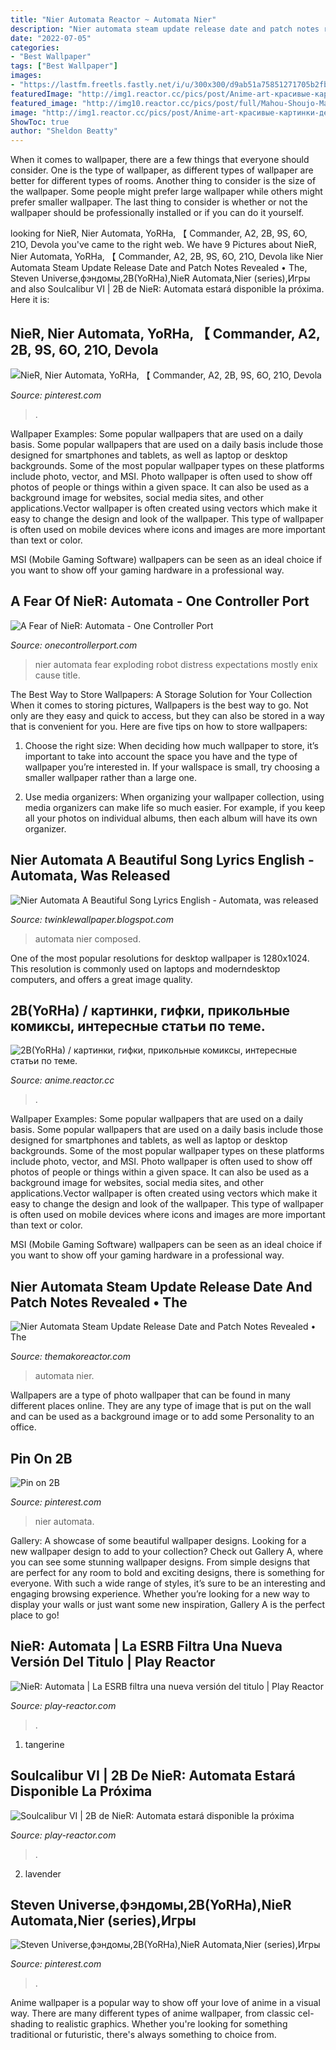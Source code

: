 ```yaml
---
title: "Nier Automata Reactor ~ Automata Nier"
description: "Nier automata steam update release date and patch notes revealed • the"
date: "2022-07-05"
categories:
- "Best Wallpaper"
tags: ["Best Wallpaper"]
images:
- "https://lastfm.freetls.fastly.net/i/u/300x300/d9ab51a75851271705b2fb30f336f85f"
featuredImage: "http://img1.reactor.cc/pics/post/Anime-art-красивые-картинки-девушка-1086091.jpeg"
featured_image: "http://img10.reactor.cc/pics/post/full/Mahou-Shoujo-Madoka-Magica-Anime-Kaname-Madoka-yorha-no-2-type-b-5095248.jpeg"
image: "http://img1.reactor.cc/pics/post/Anime-art-красивые-картинки-девушка-1086091.jpeg"
ShowToc: true
author: "Sheldon Beatty"
---
```



When it comes to wallpaper, there are a few things that everyone should consider. One is the type of wallpaper, as different types of wallpaper are better for different types of rooms. Another thing to consider is the size of the wallpaper. Some people might prefer large wallpaper while others might prefer smaller wallpaper. The last thing to consider is whether or not the wallpaper should be professionally installed or if you can do it yourself.

	

		
looking for NieR, Nier Automata, YoRHa, 【 Commander, A2, 2B, 9S, 6O, 21O, Devola you've came to the right web. We have 9 Pictures about NieR, Nier Automata, YoRHa, 【 Commander, A2, 2B, 9S, 6O, 21O, Devola like Nier Automata Steam Update Release Date and Patch Notes Revealed • The, Steven Universe,фэндомы,2B(YoRHa),NieR Automata,Nier (series),Игры and also Soulcalibur VI | 2B de NieR: Automata estará disponible la próxima. Here it is:
		
    
## NieR, Nier Automata, YoRHa, 【 Commander, A2, 2B, 9S, 6O, 21O, Devola

<img loading=lazy src="http://img1.reactor.cc/pics/post/Anime-art-красивые-картинки-девушка-1086091.jpeg" onerror="this.onerror=null;this.src='https://tse1.mm.bing.net/th?id=OIP.8xBpXr-EFba4_ysrUjSozQHaNK&amp;pid=15.1';" alt="NieR, Nier Automata, YoRHa, 【 Commander, A2, 2B, 9S, 6O, 21O, Devola">

_Source: pinterest.com_

>. 

	

Wallpaper Examples: Some popular wallpapers that are used on a daily basis.
Some popular wallpapers that are used on a daily basis include those designed for smartphones and tablets, as well as laptop or desktop backgrounds. Some of the most popular wallpaper types on these platforms include photo, vector, and MSI. 
Photo wallpaper is often used to show off photos of people or things within a given space. It can also be used as a background image for websites, social media sites, and other applications.Vector wallpaper is often created using vectors which make it easy to change the design and look of the wallpaper. This type of wallpaper is often used on mobile devices where icons and images are more important than text or color. 

MSI (Mobile Gaming Software) wallpapers can be seen as an ideal choice if you want to show off your gaming hardware in a professional way.

    
## A Fear Of NieR: Automata - One Controller Port

<img loading=lazy src="https://onecontrollerport.com/wp-content/uploads/2017/01/NieR-Automata-Demo-EXPLOSION-PA-PA-PA-PA-PA-PA-POWER-1024x577.jpg" onerror="this.onerror=null;this.src='https://tse1.mm.bing.net/th?id=OIP.lUt0YDla5iDKOVh5ufjOmwHaEL&amp;pid=15.1';" alt="A Fear of NieR: Automata - One Controller Port">

_Source: onecontrollerport.com_

>nier automata fear exploding robot distress expectations mostly enix cause title. 

	

The Best Way to Store Wallpapers: A Storage Solution for Your Collection
When it comes to storing pictures, Wallpapers is the best way to go. Not only are they easy and quick to access, but they can also be stored in a way that is convenient for you. Here are five tips on how to store wallpapers:
1) Choose the right size: When deciding how much wallpaper to store, it’s important to take into account the space you have and the type of wallpaper you’re interested in. If your wallspace is small, try choosing a smaller wallpaper rather than a large one.

2) Use media organizers: When organizing your wallpaper collection, using media organizers can make life so much easier. For example, if you keep all your photos on individual albums, then each album will have its own organizer.

    
## Nier Automata A Beautiful Song Lyrics English - Automata, Was Released

<img loading=lazy src="https://lastfm.freetls.fastly.net/i/u/300x300/d9ab51a75851271705b2fb30f336f85f" onerror="this.onerror=null;this.src='https://tse3.mm.bing.net/th?id=OIP.fryuMbBfsRXUhNcr5p4KpwAAAA&amp;pid=15.1';" alt="Nier Automata A Beautiful Song Lyrics English - Automata, was released">

_Source: twinklewallpaper.blogspot.com_

>automata nier composed. 

	

One of the most popular resolutions for desktop wallpaper is 1280x1024. This resolution is commonly used on laptops and moderndesktop computers, and offers a great image quality.

    
## 2B(YoRHa) / картинки, гифки, прикольные комиксы, интересные статьи по теме.

<img loading=lazy src="http://img10.reactor.cc/pics/post/full/Mahou-Shoujo-Madoka-Magica-Anime-Kaname-Madoka-yorha-no-2-type-b-5095248.jpeg" onerror="this.onerror=null;this.src='https://tse3.mm.bing.net/th?id=OIP.sSQfppFr9sMV13BNFA2yjwHaKe&amp;pid=15.1';" alt="2B(YoRHa) / картинки, гифки, прикольные комиксы, интересные статьи по теме.">

_Source: anime.reactor.cc_

>. 

	

Wallpaper Examples: Some popular wallpapers that are used on a daily basis.
Some popular wallpapers that are used on a daily basis include those designed for smartphones and tablets, as well as laptop or desktop backgrounds. Some of the most popular wallpaper types on these platforms include photo, vector, and MSI. 
Photo wallpaper is often used to show off photos of people or things within a given space. It can also be used as a background image for websites, social media sites, and other applications.Vector wallpaper is often created using vectors which make it easy to change the design and look of the wallpaper. This type of wallpaper is often used on mobile devices where icons and images are more important than text or color. 

MSI (Mobile Gaming Software) wallpapers can be seen as an ideal choice if you want to show off your gaming hardware in a professional way.

    
## Nier Automata Steam Update Release Date And Patch Notes Revealed • The

<img loading=lazy src="https://files.themakoreactor.com/wp-content/uploads/2021/07/E533AE18-8F75-46F8-84C9-CC8F1D8683AB-1068x601.jpeg" onerror="this.onerror=null;this.src='https://tse1.mm.bing.net/th?id=OIP.aQXQi6s2tYbU50dWxYb4QQHaEK&amp;pid=15.1';" alt="Nier Automata Steam Update Release Date and Patch Notes Revealed • The">

_Source: themakoreactor.com_

>automata nier. 

	



Wallpapers are a type of photo wallpaper that can be found in many different places online. They are any type of image that is put on the wall and can be used as a background image or to add some Personality to an office.

    
## Pin On 2B

<img loading=lazy src="https://i.pinimg.com/originals/fc/50/90/fc509054515f161cd979f98173c64480.jpg" onerror="this.onerror=null;this.src='https://tse4.mm.bing.net/th?id=OIP.twTrm92TtUU91cKV8ObqfAHaGS&amp;pid=15.1';" alt="Pin on 2B">

_Source: pinterest.com_

>nier automata. 

	

Gallery: A showcase of some beautiful wallpaper designs.
Looking for a new wallpaper design to add to your collection? Check out Gallery A, where you can see some stunning wallpaper designs. From simple designs that are perfect for any room to bold and exciting designs, there is something for everyone. With such a wide range of styles, it’s sure to be an interesting and engaging browsing experience. Whether you’re looking for a new way to display your walls or just want some new inspiration, Gallery A is the perfect place to go!





	
	
    
## NieR: Automata | La ESRB Filtra Una Nueva Versión Del Titulo | Play Reactor

<img loading=lazy src="https://theworldwentaway.files.wordpress.com/2018/11/captura-de-pantalla-2018-11-23-a-las-11-59-32.png?w=768" onerror="this.onerror=null;this.src='https://tse2.mm.bing.net/th?id=OIP.llbM8WtjTf3hPbA09nD0RgHaDs&amp;pid=15.1';" alt="NieR: Automata | La ESRB filtra una nueva versión del titulo | Play Reactor">

_Source: play-reactor.com_

>. 

	

1. tangerine 

    
## Soulcalibur VI | 2B De NieR: Automata Estará Disponible La Próxima

<img loading=lazy src="https://theworldwentaway.files.wordpress.com/2018/12/captura-de-pantalla-2018-10-27-a-las-11-50-49.png?w=940" onerror="this.onerror=null;this.src='https://tse1.mm.bing.net/th?id=OIP.92swpYILOlIvIpACw5mengHaEK&amp;pid=15.1';" alt="Soulcalibur VI | 2B de NieR: Automata estará disponible la próxima">

_Source: play-reactor.com_

>. 

	

2. lavender 

    
## Steven Universe,фэндомы,2B(YoRHa),NieR Automata,Nier (series),Игры

<img loading=lazy src="https://i.pinimg.com/736x/89/bb/14/89bb14bbfbcc9536226b2e2104e716c7.jpg" onerror="this.onerror=null;this.src='https://tse4.mm.bing.net/th?id=OIP.rwYbe8rQu0Cb4AlOTpXEEwHaIe&amp;pid=15.1';" alt="Steven Universe,фэндомы,2B(YoRHa),NieR Automata,Nier (series),Игры">

_Source: pinterest.com_

>. 

	

Anime wallpaper is a popular way to show off your love of anime in a visual way. There are many different types of anime wallpaper, from classic cel-shading to realistic graphics. Whether you're looking for something traditional or futuristic, there's always something to choice from.

